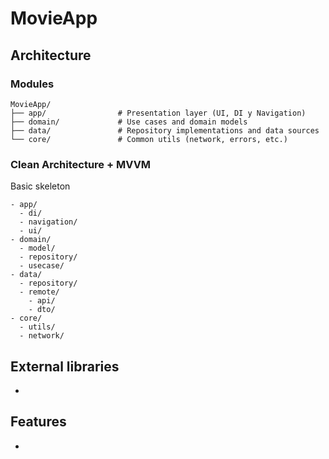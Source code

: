 # MovieApp

## Architecture

### Modules
```
MovieApp/
├── app/                # Presentation layer (UI, DI y Navigation)
├── domain/             # Use cases and domain models
├── data/               # Repository implementations and data sources
└── core/               # Common utils (network, errors, etc.)
```

### Clean Architecture + MVVM
Basic skeleton
```
- app/
  - di/
  - navigation/
  - ui/
- domain/
  - model/
  - repository/
  - usecase/
- data/
  - repository/
  - remote/
    - api/
    - dto/
- core/
  - utils/
  - network/
```

## External libraries
-

## Features
- 